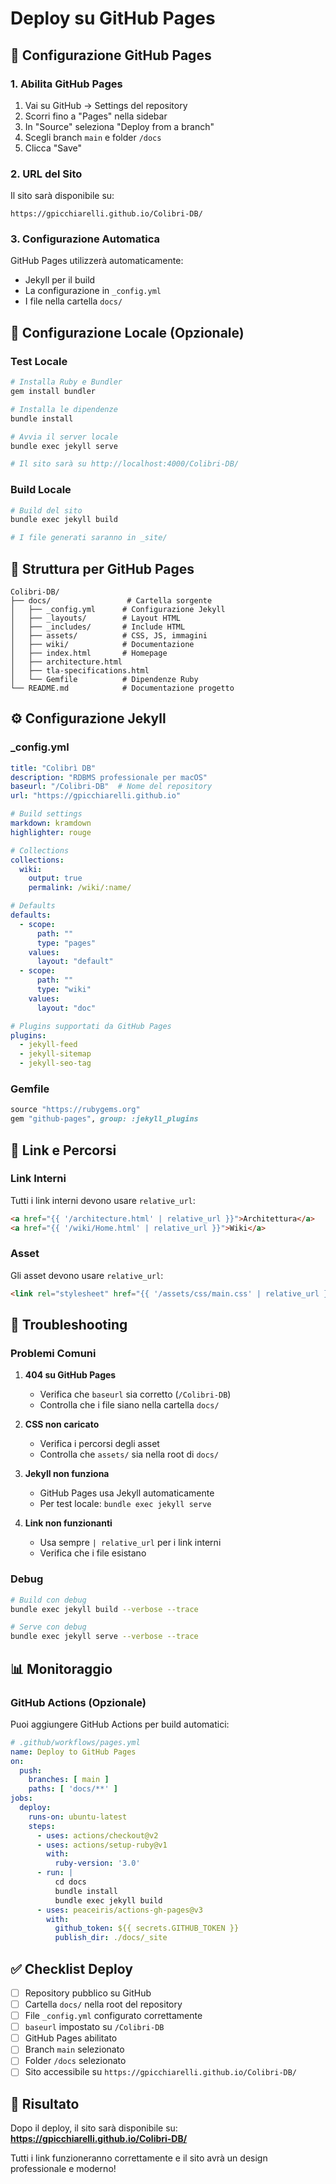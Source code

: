 # Deploy su GitHub Pages

## 🚀 Configurazione GitHub Pages

### 1. Abilita GitHub Pages

1. Vai su GitHub → Settings del repository
2. Scorri fino a "Pages" nella sidebar
3. In "Source" seleziona "Deploy from a branch"
4. Scegli branch `main` e folder `/docs`
5. Clicca "Save"

### 2. URL del Sito

Il sito sarà disponibile su:
```
https://gpicchiarelli.github.io/Colibri-DB/
```

### 3. Configurazione Automatica

GitHub Pages utilizzerà automaticamente:
- Jekyll per il build
- La configurazione in `_config.yml`
- I file nella cartella `docs/`

## 🔧 Configurazione Locale (Opzionale)

### Test Locale

```bash
# Installa Ruby e Bundler
gem install bundler

# Installa le dipendenze
bundle install

# Avvia il server locale
bundle exec jekyll serve

# Il sito sarà su http://localhost:4000/Colibri-DB/
```

### Build Locale

```bash
# Build del sito
bundle exec jekyll build

# I file generati saranno in _site/
```

## 📁 Struttura per GitHub Pages

```
Colibri-DB/
├── docs/                 # Cartella sorgente
│   ├── _config.yml      # Configurazione Jekyll
│   ├── _layouts/        # Layout HTML
│   ├── _includes/       # Include HTML
│   ├── assets/          # CSS, JS, immagini
│   ├── wiki/            # Documentazione
│   ├── index.html       # Homepage
│   ├── architecture.html
│   ├── tla-specifications.html
│   └── Gemfile          # Dipendenze Ruby
└── README.md            # Documentazione progetto
```

## ⚙️ Configurazione Jekyll

### _config.yml

```yaml
title: "Colibrì DB"
description: "RDBMS professionale per macOS"
baseurl: "/Colibri-DB"  # Nome del repository
url: "https://gpicchiarelli.github.io"

# Build settings
markdown: kramdown
highlighter: rouge

# Collections
collections:
  wiki:
    output: true
    permalink: /wiki/:name/

# Defaults
defaults:
  - scope:
      path: ""
      type: "pages"
    values:
      layout: "default"
  - scope:
      path: ""
      type: "wiki"
    values:
      layout: "doc"

# Plugins supportati da GitHub Pages
plugins:
  - jekyll-feed
  - jekyll-sitemap
  - jekyll-seo-tag
```

### Gemfile

```ruby
source "https://rubygems.org"
gem "github-pages", group: :jekyll_plugins
```

## 🔗 Link e Percorsi

### Link Interni

Tutti i link interni devono usare `relative_url`:

```html
<a href="{{ '/architecture.html' | relative_url }}">Architettura</a>
<a href="{{ '/wiki/Home.html' | relative_url }}">Wiki</a>
```

### Asset

Gli asset devono usare `relative_url`:

```html
<link rel="stylesheet" href="{{ '/assets/css/main.css' | relative_url }}">
```

## 🐛 Troubleshooting

### Problemi Comuni

1. **404 su GitHub Pages**
   - Verifica che `baseurl` sia corretto (`/Colibri-DB`)
   - Controlla che i file siano nella cartella `docs/`

2. **CSS non caricato**
   - Verifica i percorsi degli asset
   - Controlla che `assets/` sia nella root di `docs/`

3. **Jekyll non funziona**
   - GitHub Pages usa Jekyll automaticamente
   - Per test locale: `bundle exec jekyll serve`

4. **Link non funzionanti**
   - Usa sempre `| relative_url` per i link interni
   - Verifica che i file esistano

### Debug

```bash
# Build con debug
bundle exec jekyll build --verbose --trace

# Serve con debug
bundle exec jekyll serve --verbose --trace
```

## 📊 Monitoraggio

### GitHub Actions (Opzionale)

Puoi aggiungere GitHub Actions per build automatici:

```yaml
# .github/workflows/pages.yml
name: Deploy to GitHub Pages
on:
  push:
    branches: [ main ]
    paths: [ 'docs/**' ]
jobs:
  deploy:
    runs-on: ubuntu-latest
    steps:
      - uses: actions/checkout@v2
      - uses: actions/setup-ruby@v1
        with:
          ruby-version: '3.0'
      - run: |
          cd docs
          bundle install
          bundle exec jekyll build
      - uses: peaceiris/actions-gh-pages@v3
        with:
          github_token: ${{ secrets.GITHUB_TOKEN }}
          publish_dir: ./docs/_site
```

## ✅ Checklist Deploy

- [ ] Repository pubblico su GitHub
- [ ] Cartella `docs/` nella root del repository
- [ ] File `_config.yml` configurato correttamente
- [ ] `baseurl` impostato su `/Colibri-DB`
- [ ] GitHub Pages abilitato
- [ ] Branch `main` selezionato
- [ ] Folder `/docs` selezionato
- [ ] Sito accessibile su `https://gpicchiarelli.github.io/Colibri-DB/`

## 🎉 Risultato

Dopo il deploy, il sito sarà disponibile su:
**https://gpicchiarelli.github.io/Colibri-DB/**

Tutti i link funzioneranno correttamente e il sito avrà un design professionale e moderno!
